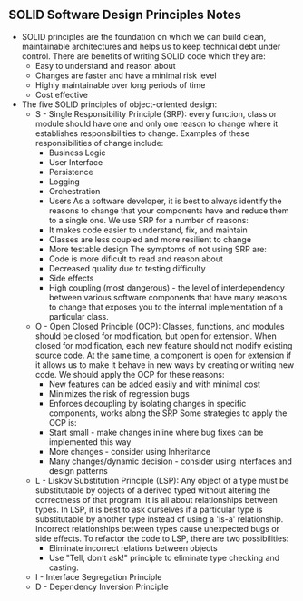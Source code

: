 ## SOLID Software Design Principles Notes

- SOLID principles are the foundation on which we can build clean, maintainable architectures and helps us to keep technical debt under control. There are benefits of writing SOLID code which they are:
	- Easy to understand and reason about
	- Changes are faster and have a minimal risk level
	- Highly maintainable over long periods of time
	- Cost effective
- The five SOLID principles of object-oriented design:
	- S - Single Responsibility Principle (SRP): every function, class or module should have one and only one reason to change where it establishes responsibilities to change. Examples of these responsibilities of change include:
		- Business Logic
		- User Interface
		- Persistence
		- Logging
		- Orchestration
		- Users
	As a software developer, it is best to always identify the reasons to change that your components have and reduce them to a single one. We use SRP for a number of reasons:
		- It makes code easier to understand, fix, and maintain
		- Classes are less coupled and more resilient to change
		- More testable design
	The symptoms of not using SRP are:
		- Code is more dificult to read and reason about
		- Decreased quality due to testing difficulty
		- Side effects
		- High coupling (most dangerous) - the level of interdependency between various software components that have many reasons to change that exposes you to the internal implementation of a particular class.
	- O - Open Closed Principle (OCP): Classes, functions, and modules should be closed for modification, but open for extension. When closed for modification, each new feature should not modify existing source code. At the same time, a component is open for extension if it allows us to make it behave in new ways by creating or writing new code. We should apply the OCP for these reasons:
		- New features can be added easily and with minimal cost
		- Minimizes the risk of regression bugs
		- Enforces decoupling by isolating changes in specific components, works along the SRP
	Some strategies to apply the OCP is:
		- Start small - make changes inline where bug fixes can be implemented this way
		- More changes - consider using Inheritance
		- Many changes/dynamic decision - consider using interfaces and design patterns
	- L - Liskov Substitution Principle (LSP): Any object of a type must be substitutable by objects of a derived typed without altering the correctness of that program. It is all about relationships between types. In LSP, it is best to ask ourselves if a particular type is substitutable by another type instead of using a 'is-a' relationship. Incorrect relationships between types cause unexpected bugs or side effects. To refactor the code to LSP, there are two possibilities:
		- Eliminate incorrect relations between objects
		- Use "Tell, don't ask!" principle to eliminate type checking and casting.
	- I - Interface Segregation Principle
	- D - Dependency Inversion Principle
